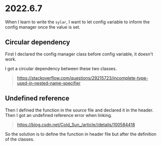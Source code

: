# 2022.6.7

When I learn to write the `sylar`, I want to let config variable to inform the config manager once the value is set.

## Circular dependency

First I declared the config manager class before config variable, it doesn't work.

I got a circular dependency between these two classes.

> https://stackoverflow.com/questions/29215723/incomplete-type-used-in-nested-name-specifier

## Undefined reference

Then I defined the function in the source file and declared it in the header. Then I got an undefined reference error when linking.

> https://blog.csdn.net/Cold_Sun_/article//details/100584418

So the solution is to define the function in header file but after the definition of the classes.


